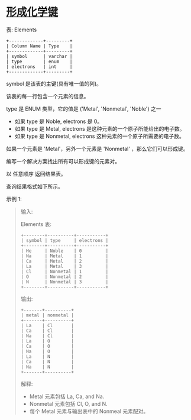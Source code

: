 #  [形成化学键](https://leetcode.cn/problems/form-a-chemical-bond)

表: Elements
```
+-------------+---------+
| Column Name | Type    |
+-------------+---------+
| symbol      | varchar |
| type        | enum    |
| electrons   | int     |
+-------------+---------+
```
symbol 是该表的主键(具有唯一值的列)。

该表的每一行包含一个元素的信息。

type 是 ENUM 类型，它的值是 ('Metal', 'Nonmetal', 'Noble') 之一

 - 如果 type 是 Noble, electrons 是 0。
 - 如果 type 是 Metal, electrons 是这种元素的一个原子所能给出的电子数。
 - 如果 type 是 Nonmetal, electrons 这种元素的一个原子所需要的电子数。
 

如果一个元素是 'Metal'，另外一个元素是 'Nonmetal' ，那么它们可以形成键。

编写一个解决方案找出所有可以形成键的元素对。

以 任意顺序 返回结果表。

查询结果格式如下所示。

 

示例 1:

> 输入: 
> 
> Elements 表:
> ```
> +--------+----------+-----------+
> | symbol | type     | electrons |
> +--------+----------+-----------+
> | He     | Noble    | 0         |
> | Na     | Metal    | 1         |
> | Ca     | Metal    | 2         |
> | La     | Metal    | 3         |
> | Cl     | Nonmetal | 1         |
> | O      | Nonmetal | 2         |
> | N      | Nonmetal | 3         |
> +--------+----------+-----------+
> ```
> 输出: 
> ```
> +-------+----------+
> | metal | nonmetal |
> +-------+----------+
> | La    | Cl       |
> | Ca    | Cl       |
> | Na    | Cl       |
> | La    | O        |
> | Ca    | O        |
> | Na    | O        |
> | La    | N        |
> | Ca    | N        |
> | Na    | N        |
> +-------+----------+
> ```
> 解释: 
> - Metal 元素包括 La, Ca, and Na.
> - Nonmetal 元素包括 Cl, O, and N.
> - 每个 Metal 元素与输出表中的 Nonmeal 元素配对。